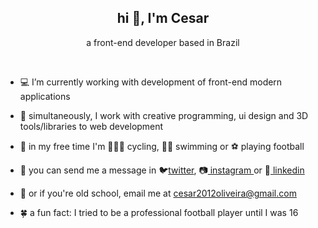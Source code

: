 <h2 align="center">hi 👋, I'm Cesar</h2>
<p align="center">a front-end developer based in Brazil</p>
<br />

- 💻 I’m currently working with development of front-end modern applications

- 🌱 simultaneously, I work with creative programming, ui design and 3D tools/libraries to web development

- 🏅 in my free time I'm 🚴🏿‍♂️ cycling, 🏊‍♂️ swimming or ⚽ playing football

- 📮 you can send me a message in 🐦<a href="https://twitter.com/cesarolvr" target="blank">twitter</a>, 📷<a href="https://instagram.com/cesarolvr" target="blank">
    instagram
</a>or 👔<a href="https://linkedin.com/in/cesarolvr" target="blank"> linkedin    
</a>

- 🌻 or if you're old school, email me at cesar2012oliveira@gmail.com

- 🍀 a fun fact: I tried to be a professional football player until I was 16
